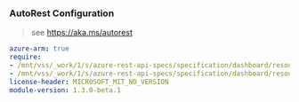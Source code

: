 ### AutoRest Configuration

> see https://aka.ms/autorest

``` yaml
azure-arm: true
require:
- /mnt/vss/_work/1/s/azure-rest-api-specs/specification/dashboard/resource-manager/readme.md
- /mnt/vss/_work/1/s/azure-rest-api-specs/specification/dashboard/resource-manager/readme.go.md
license-header: MICROSOFT_MIT_NO_VERSION
module-version: 1.3.0-beta.1
```